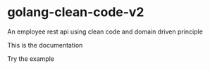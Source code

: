 # golang-clean-code-v2

An employee rest api using clean code and domain driven principle

This is the documentation


Try the example
